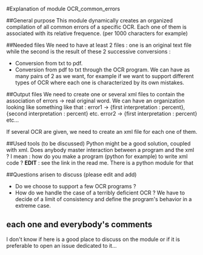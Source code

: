 #Explanation of module OCR_common_errors

##General purpose
This module dynamically creates an organized compilation of all common errors of a specific OCR.
Each one of them is associated with its relative frequence. (per 1000 characters for example)


##Needed files
We need to have at least 2 files : one is an original text file while the second is the result of these 2 successive conversions :
* Conversion from txt to pdf.
* Conversion from pdf to txt through the OCR program.
We can have as many pairs of 2 as we want, for example if we want to support different types of OCR where each one is characterized by its own mistakes.

##Output files
We need to create one or several xml files to contain the association of errors -> real original word.
We can have an organization looking like something like that :
error1 -> {first interpretation : percent}, {second interpretation : percent} etc.
error2 -> {first interpretation : percent} 
etc...

If several OCR are given, we need to create an xml file for each one of them.

##Used tools (to be discussed)
Python might be a good solution, coupled with xml.
Does anybody master interaction between a program and the xml ?
I mean : how do you make a program (python for example) to write xml code ?
**EDIT** : see the link in the read me. There is a python module for that

##Questions arisen to discuss (please edit and add)
* Do we choose to support a few OCR programs ?
* How do we handle the case of a terribly deficient OCR ? We have to decide of a limit of consistency and define the program's behavior in a extreme case.

## each one and everybody's comments
I don't know if here is a good place to discuss on the module or if it is preferable to open an issue dedicated to it...

